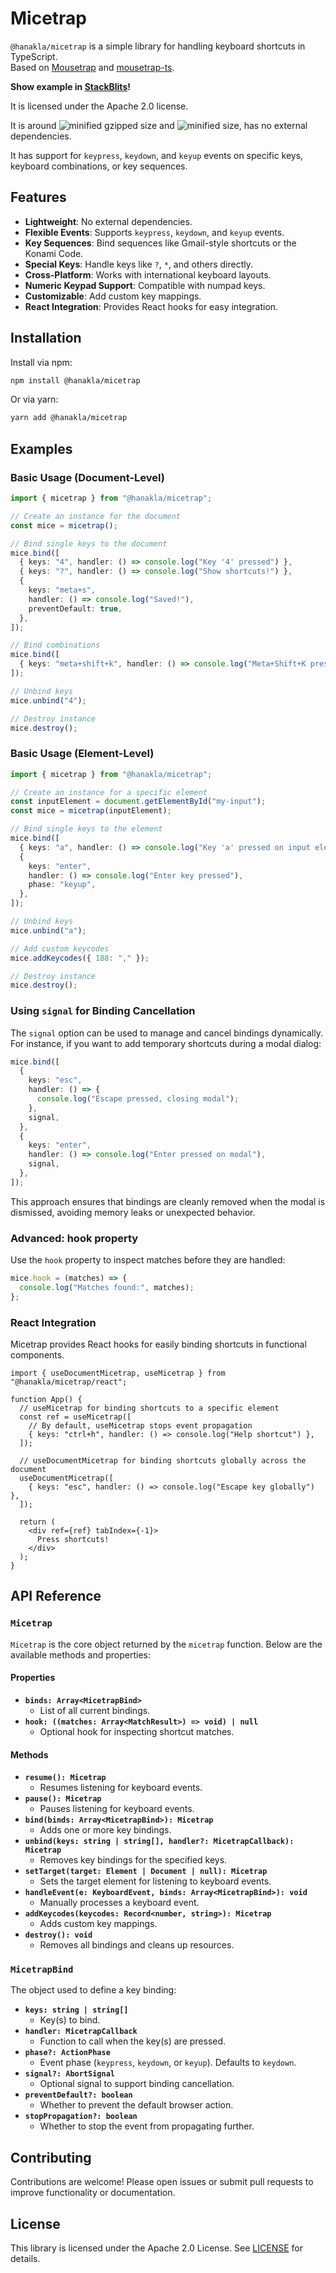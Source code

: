 # Micetrap

`@hanakla/micetrap` is a simple library for handling keyboard shortcuts in TypeScript.  
Based on [Mousetrap](https://github.com/ccampbell/mousetrap) and [mousetrap-ts](https://github.com/JonWallsten/mousetrap-ts).

**Show example in [StackBlits](https://stackblitz.com/edit/vitejs-vite-muqvhqwc)!**

It is licensed under the Apache 2.0 license.

It is around
![minified gzipped size](https://img.shields.io/bundlephobia/minzip/@hanakla/micetrap?style=flat-square) and ![minified size](https://img.shields.io/bundlephobia/min/@hanakla/micetrap?style=flat-square), has no external dependencies.

It has support for `keypress`, `keydown`, and `keyup` events on specific keys, keyboard combinations, or key sequences.

## Features

- **Lightweight**: No external dependencies.
- **Flexible Events**: Supports `keypress`, `keydown`, and `keyup` events.
- **Key Sequences**: Bind sequences like Gmail-style shortcuts or the Konami Code.
- **Special Keys**: Handle keys like `?`, `*`, and others directly.
- **Cross-Platform**: Works with international keyboard layouts.
- **Numeric Keypad Support**: Compatible with numpad keys.
- **Customizable**: Add custom key mappings.
- **React Integration**: Provides React hooks for easy integration.

## Installation

Install via npm:

```bash
npm install @hanakla/micetrap
```

Or via yarn:

```bash
yarn add @hanakla/micetrap
```

## Examples

### Basic Usage (Document-Level)

```typescript
import { micetrap } from "@hanakla/micetrap";

// Create an instance for the document
const mice = micetrap();

// Bind single keys to the document
mice.bind([
  { keys: "4", handler: () => console.log("Key '4' pressed") },
  { keys: "?", handler: () => console.log("Show shortcuts!") },
  {
    keys: "meta+s",
    handler: () => console.log("Saved!"),
    preventDefault: true,
  },
]);

// Bind combinations
mice.bind([
  { keys: "meta+shift+k", handler: () => console.log("Meta+Shift+K pressed") },
]);

// Unbind keys
mice.unbind("4");

// Destroy instance
mice.destroy();
```

### Basic Usage (Element-Level)

```typescript
import { micetrap } from "@hanakla/micetrap";

// Create an instance for a specific element
const inputElement = document.getElementById("my-input");
const mice = micetrap(inputElement);

// Bind single keys to the element
mice.bind([
  { keys: "a", handler: () => console.log("Key 'a' pressed on input element") },
  {
    keys: "enter",
    handler: () => console.log("Enter key pressed"),
    phase: "keyup",
  },
]);

// Unbind keys
mice.unbind("a");

// Add custom keycodes
mice.addKeycodes({ 188: "," });

// Destroy instance
mice.destroy();
```

### Using `signal` for Binding Cancellation

The `signal` option can be used to manage and cancel bindings dynamically. For instance, if you want to add temporary shortcuts during a modal dialog:

```typescript
mice.bind([
  {
    keys: "esc",
    handler: () => {
      console.log("Escape pressed, closing modal");
    },
    signal,
  },
  {
    keys: "enter",
    handler: () => console.log("Enter pressed on modal"),
    signal,
  },
]);
```

This approach ensures that bindings are cleanly removed when the modal is dismissed, avoiding memory leaks or unexpected behavior.

### Advanced: hook property

Use the `hook` property to inspect matches before they are handled:

```typescript
mice.hook = (matches) => {
  console.log("Matches found:", matches);
};
```

### React Integration

Micetrap provides React hooks for easily binding shortcuts in functional components.

```tsx
import { useDocumentMicetrap, useMicetrap } from "@hanakla/micetrap/react";

function App() {
  // useMicetrap for binding shortcuts to a specific element
  const ref = useMicetrap([
    // By default, useMicetrap stops event propagation
    { keys: "ctrl+h", handler: () => console.log("Help shortcut") },
  ]);

  // useDocumentMicetrap for binding shortcuts globally across the document
  useDocumentMicetrap([
    { keys: "esc", handler: () => console.log("Escape key globally") },
  ]);

  return (
    <div ref={ref} tabIndex={-1}>
      Press shortcuts!
    </div>
  );
}
```

## API Reference

### `Micetrap`

`Micetrap` is the core object returned by the `micetrap` function. Below are the available methods and properties:

#### Properties

- **`binds: Array<MicetrapBind>`**
  - List of all current bindings.
- **`hook: ((matches: Array<MatchResult>) => void) | null`**
  - Optional hook for inspecting shortcut matches.

#### Methods

- **`resume(): Micetrap`**
  - Resumes listening for keyboard events.
- **`pause(): Micetrap`**
  - Pauses listening for keyboard events.
- **`bind(binds: Array<MicetrapBind>): Micetrap`**
  - Adds one or more key bindings.
- **`unbind(keys: string | string[], handler?: MicetrapCallback): Micetrap`**
  - Removes key bindings for the specified keys.
- **`setTarget(target: Element | Document | null): Micetrap`**
  - Sets the target element for listening to keyboard events.
- **`handleEvent(e: KeyboardEvent, binds: Array<MicetrapBind>): void`**
  - Manually processes a keyboard event.
- **`addKeycodes(keycodes: Record<number, string>): Micetrap`**
  - Adds custom key mappings.
- **`destroy(): void`**
  - Removes all bindings and cleans up resources.

### `MicetrapBind`

The object used to define a key binding:

- **`keys: string | string[]`**
  - Key(s) to bind.
- **`handler: MicetrapCallback`**
  - Function to call when the key(s) are pressed.
- **`phase?: ActionPhase`**
  - Event phase (`keypress`, `keydown`, or `keyup`). Defaults to `keydown`.
- **`signal?: AbortSignal`**
  - Optional signal to support binding cancellation.
- **`preventDefault?: boolean`**
  - Whether to prevent the default browser action.
- **`stopPropagation?: boolean`**
  - Whether to stop the event from propagating further.

## Contributing

Contributions are welcome! Please open issues or submit pull requests to improve functionality or documentation.

## License

This library is licensed under the Apache 2.0 License. See [LICENSE](LICENSE) for details.
